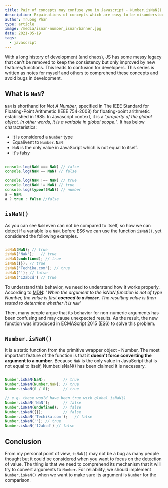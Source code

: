 ```yaml
---
title: Pair of concepts may confuse you in Javascript - Number.isNaN() and isNaN()
description: Expainations of concepts which are easy to be misunderstood in Javascript, Number.isNan() and is NaN() functions
author: Truong Phan
type: article
image: /media/isnan-number_isnan/banner.jpg
date: 2021-05-19
tags:
  - javascript
---
```

With a long history of development (and chaos), JS has some messy legacy that can't be removed to keep the consistency but only improved by new features/functions. This leads to confusion for developers. This series is written as notes for myself and others to comprehend these concepts and avoid bugs in development.

## What is `NaN`?

`NaN` is shorthand for *Not A Number*, specified in The IEEE Standard for Floating-Point Arithmetic (IEEE 754-2008) for floating-point arithmetic established in 1985. In Javascript context, it is a "*property of the global object. In other words, it is a variable in global scope.*". It has below characteristics:

* It is considered a `Number` type
* Equalivent to `Number.NaN`
* `NaN` is the only value in JavaScript which is not equal to itself.
* It's falsy

```javascript

console.log(NaN === NaN) // false
console.log(NaN == NaN) // false

console.log(NaN !== NaN) // true
console.log(NaN != NaN) // true
console.log(typeof(NaN)) // number
a = NaN;
a ? true : false //false
```

## `isNaN()`

As you can see `NaN` even can not be compared to itself, so how we can detect if a variable is a `NaN`, before ES6 we can use the function `isNaN()`, yet considered the following examples.

```javascript

isNaN(NaN); // true
isNaN('NaN');   // true
isNaN(undefined); // true
isNaN({}); // true
isNaN('Techika.com'); // true
isNaN(''); // false
isNaN('12abcd') // true
```

To understand this behavior, we need to understand how it works properly.
According to [MDN](https://developer.mozilla.org/en-US/docs/Web/JavaScript/Reference/Global_Objects/isNaN): "*When the argument to the isNaN function is not of type Number, the value is first **coerced to a `Number`**. The resulting value is then tested to determine whether it is `NaN`*"

Then, many people argue that its behavior for non-numeric arguments has been confusing and may cause unexpected results. As the result, the new function was introduced in ECMAScript 2015 (ES6) to solve this problem.

## `Number.isNaN()`

It is a static function from the primitive wrapper object - Number. The most important feature of the function is that it **doesn't force converting the argument to a number**. Because `NaN` is the only value in JavaScript that is not equal to itself, Number.isNaN() has been claimed it is necessary.

```javascript

Number.isNaN(NaN);        // true
Number.isNaN(Number.NaN); // true
Number.isNaN(0 / 0);      // true

// e.g. these would have been true with global isNaN()
Number.isNaN('NaN');      // false
Number.isNaN(undefined);  // false
Number.isNaN({});         // false
Number.isNaN('Techika.com');   // false
Number.isNaN(''); // true
Number.isNaN('12abcd') // false

```

## Conclusion

From my personal point of view, `isNaN()` may not be a bug as many people thought but it could be considered when you want to focus on the detection of value. The thing is that we need to comprehend its mechanism that it will try to convert arguments to `Number`. For reliability, we should implement `Number.isNaN()` when we want to make sure its argument is `Number` for the comparison.
